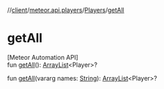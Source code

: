//[client](../../../index.md)/[meteor.api.players](../index.md)/[Players](index.md)/[getAll](get-all.md)

# getAll

[Meteor Automation API]\
fun [getAll](get-all.md)(): [ArrayList](https://kotlinlang.org/api/latest/jvm/stdlib/kotlin.collections/-array-list/index.html)&lt;Player&gt;?

fun [getAll](get-all.md)(vararg names: [String](https://kotlinlang.org/api/latest/jvm/stdlib/kotlin/-string/index.html)): [ArrayList](https://kotlinlang.org/api/latest/jvm/stdlib/kotlin.collections/-array-list/index.html)&lt;Player&gt;?
